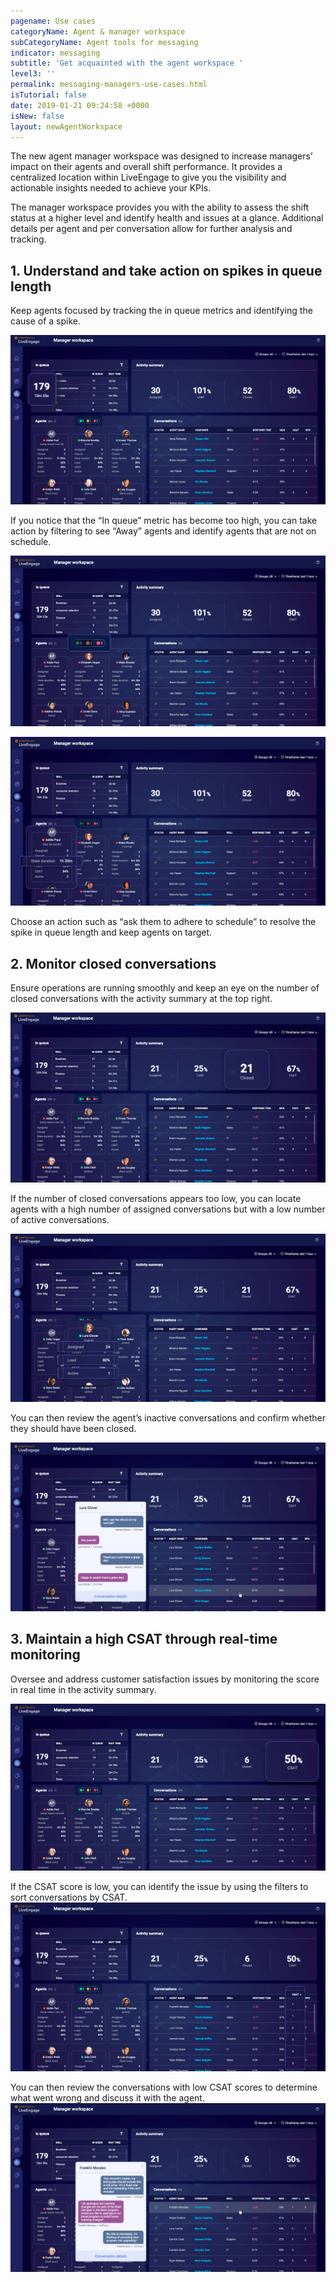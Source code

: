 ```yaml
---
pagename: Use cases
categoryName: Agent & manager workspace
subCategoryName: Agent tools for messaging
indicator: messaging
subtitle: 'Get acquainted with the agent workspace '
level3: ''
permalink: messaging-managers-use-cases.html
isTutorial: false
date: 2019-01-21 09:24:58 +0000
isNew: false
layout: newAgentWorkspace
---
```



The new agent manager workspace was designed to increase managers’ impact on their agents and overall shift performance. It provides a centralized location within LiveEngage to give you the visibility and actionable insights needed to achieve your KPIs. 

The manager workspace provides you with the ability to assess the shift status at a higher level and identify health and issues at a glance. Additional details per agent and per conversation allow for further analysis and tracking.

## 1. Understand and take action on spikes in queue length

Keep agents focused by tracking the in queue metrics and identifying the cause of a spike. 

![alt text](img/new-manager-workspace-use-case-2.png)

If you notice that the “In queue” metric has become too high, you can take action by filtering to see “Away” agents and identify agents that are not on schedule. 

![alt text](img/new-manager-workspace-use-case-3.png)

![alt text](img/new-manager-workspace-use-case-4.png)

Choose an action such as “ask them to adhere to schedule” to resolve the spike in queue length and keep agents on target. 

## 2. Monitor closed conversations

Ensure operations are running smoothly and keep an eye on the number of closed conversations with the activity summary at the top right. 

![alt text](img/new-manager-workspace-use-case-5.png)

If the number of closed conversations appears too low, you can locate agents with a high number of assigned conversations but with a low number of active conversations.

![alt text](img/new-manager-workspace-use-case-7.png)

You can then review the agent’s inactive conversations and confirm whether they should have been closed.

![alt text](img/new-manager-workspace-use-case-8.png)

## 3. Maintain a high CSAT through real-time monitoring

Oversee and address customer satisfaction issues by monitoring the score in real time in the activity summary. 

![alt text](img/new-manager-workspace-use-case-9.png)

If the CSAT score is low, you can identify the issue by using the filters to sort conversations by CSAT. 
![alt text](img/new-manager-workspace-use-case-10.png)

You can then review the conversations with low CSAT scores to determine what went wrong and discuss it with the agent. 
![alt text](img/new-manager-workspace-use-case-11.png)
